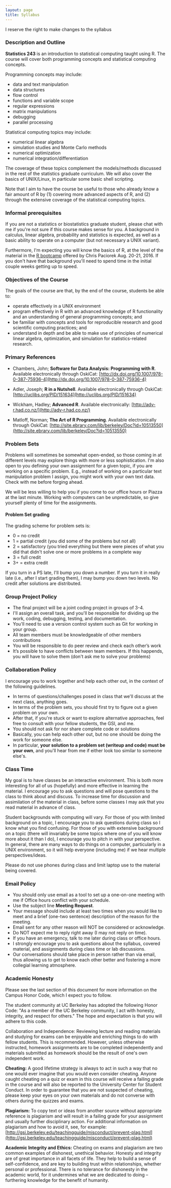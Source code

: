 ```yaml
---
layout: page
title: Syllabus
---
```


<p class="message">
  I reserve the right to make changes to the syllabus
</p>

### Description and Outline

__Statistics 243__ is an introduction to statistical computing taught using R. 
The course will cover both programming concepts and statistical computing 
concepts. 

Programming concepts may include:

- data and text manipulation
- data structures
- flow control
- functions and variable scope
- regular expressions
- matrix manipulations
- debugging
- parallel processing

Statistical computing topics may include:

- numerical linear algebra
- simulation studies and Monte Carlo methods
- numerical optimization
- numerical integration/differentiation

The coverage of these topics complement the models/methods discussed
in the rest of the statistics graduate curriculum. We will also cover the 
basics of UNIX/Linux, in particular some basic shell scripting.

Note that I aim to have the course be useful to those who already know a
fair amount of R by (1) covering more advanced aspects of R, and (2) through
the extensive coverage of the statistical computing topics.


### Informal prerequisites

If you are not a statistics or biostatistics graduate student, please chat 
with me if you're not sure if this course makes sense for you.
A background in calculus, linear algebra, probability and statistics is
expected, as well as a basic ability to operate on a computer (but not
necessary a UNIX variant).
 
Furthermore, I'm expecting you will know the basics of R, at the level
of the material in the [R bootcamp](https://github.com/berkeley-scf/r-bootcamp-2016) offered by Chris Paciorek Aug. 20-21, 2016. If you don't have that background 
you'll need to spend time in the initial couple weeks getting up to speed.


### Objectives of the Course

The goals of the course are that, by the end of the course, students be
able to:

- operate effectively in a UNIX environment
- program effectively in R with an advanced knowledge of R functionality and
 an understanding of general programming concepts; and
- be familiar with concepts and tools for reproducible research and good 
scientific computing practices; and
- understand in depth and be able to make use of principles of numerical linear
 algebra, optimization, and simulation for statistics-related research.


### Primary References

- Chambers, John; __Software for Data Analysis: Programming with R__. 
Available electronically through OskiCat: 
 [http://dx.doi.org/10.1007/978-0-387-75936-4](http://dx.doi.org/10.1007/978-0-387-75936-4)

- Adler, Joseph; __R in a Nutshell__. 
Available electronically through OskiCat:
[http://uclibs.org/PID/151634](http://uclibs.org/PID/151634)

- Wickham, Hadley; __Advanced R__.
Available electronically:
[http://adv-r.had.co.nz/](http://adv-r.had.co.nz/)

- Matloff, Norman; __The Art of R Programming__.
Available electronically through OskiCat: 
[http://site.ebrary.com/lib/berkeley/Doc?id=10513550](http://site.ebrary.com/lib/berkeley/Doc?id=10513550)


### Problem Sets

Problems will sometimes be somewhat open-ended, so those coming in at different
levels may explore things with more or less sophistication.
I'm also open to you defining your own assignment for a given topic, if
you are working on a specific problem.
E.g., instead of working on a particular text manipulation problem I assign,
you might work with your own text data. Check with me before forging ahead.

We will be less willing to help you if you come to our office hours or Piazza
at the last minute.
Working with computers can be unpredictable, so give yourself plenty of
time for the assignments.


#### Problem Set grading

The grading scheme for problem sets is:

- 0 = no credit
- 1 = partial credit (you did some of the problems but not all)
- 2 = satisfactory (you tried everything but there were pieces of what you
 did that didn't solve one or more problems in a complete way
- 3 = full credit
- 3+ = extra credit 

If you turn in a PS late, I'll bump you down a number.
If you turn it in really late (i.e., after I start grading them), I may bump
you down two levels.
No credit after solutions are distributed.


### Group Project Policy

- The final project will be a joint coding project in groups of 3-4.
- I'll assign an overall task, and you'll be responsible for dividing up
 the work, coding, debugging, testing, and documentation.
- You'll need to use a version control system such as Git for working in
 your group.
- All team members must be knowledgeable of other members contributions
- You will be responsible to do peer review and check each other’s work
- It’s possible to have conflicts between team members. If this happends,
you will have to solve them (don't ask me to solve your problems)


### Collaboration Policy

I encourage you to work together and help each other out, in the context
 of the following guidelines.

- In terms of questions/challenges posed in class that we'll discuss at the
 next class, anything goes.
- In terms of the problem sets, you should first try to figure out a given
 problem on your own.
- After that, if you're stuck or want to explore alternative approaches,
 feel free to consult with your fellow students, the GSI, and me.
- You should not ask for nor share complete code or solutions
- Basically, you can help each other out, but no one should be doing the
 work for someone else.
- In particular, __your solution to a problem set (writeup and code) must be your own__,
and you'll hear from me if either look too similar to someone else's.


### Class Time

My goal is to have classes be an interactive environment.
This is both more interesting for all of us (hopefully) and more effective
in learning the material.
I encourage you to ask questions and will pose questions to the class to
think about and discuss.
To increase time for discussion and assimilation of the material in class,
before some classes I may ask that you read material in advance of class.

Student backgrounds with computing will vary.
For those of you with limited background on a topic, I encourage you to
ask questions during class so I know what you find confusing.
For those of you with extensive background on a topic (there will invariably
be some topics where one of you will know more about it than I do), I encourage
you to pitch in with your perspective.
In general, there are many ways to do things on a computer, particularly
in a UNIX environment, so it will help everyone (including me) if we hear
multiple perspectives/ideas.

Please do not use phones during class and limit laptop use to the material
being covered.


### <a name="email-policy"></a>Email Policy

- You should only use email as a tool to set up a one-on-one meeting with me if Office hours conflict with your schedule.
- Use the subject line __Meeting Request__.
- Your message should include at least two times when you would like to meet and a brief (one-two sentence) description of the reason for the meeting.
- Email sent for any other reason will NOT be considered or acknowledge.
- Do NOT expect me to reply right away (I may not reply on time).
- If you have an emergency, talk to me later during class or office hours.
- I strongly encourage you to ask questions about the syllabus, covered material, and assignments during class time or lab discussions. 
- Our conversations should take place in person rather than via email, thus allowing us to get to know each other better and fostering a more collegial learning atmosphere.


### Academic Honesty

Please see the last section of this document for more information on the
 Campus Honor Code, which I expect you to follow.

The student community at UC Berkeley has adopted the following Honor Code:
 "As a member of the UC Berkeley community, I act with honesty, integrity,
 and respect for others." The hope and expectation is that you will adhere
 to this code.

Collaboration and Independence: Reviewing lecture and reading materials
 and studying for exams can be enjoyable and enriching things to do with
 fellow students. This is recommended.
 However, unless otherwise instructed, homework assignments are to be completed
 independently and materials submitted as homework should be the result
 of one's own independent work.

__Cheating:__ A good lifetime strategy is always to act in such a way that no
 one would ever imagine that you would even consider cheating.
 Anyone caught cheating on a quiz or exam in this course will receive a
 failing grade in the course and will also be reported to the University
 Center for Student Conduct.
 In order to guarantee that you are not suspected of cheating, please keep
 your eyes on your own materials and do not converse with others during
 the quizzes and exams.

 __Plagiarism:__ To copy text or ideas from another source without appropriate
 reference is plagiarism and will result in a failing grade for your assignment
 and usually further disciplinary action.
 For additional information on plagiarism and how to avoid it, see, for
 example: [http://gsi.berkeley.edu/teachingguide/misconduct/prevent-plag.html](http://gsi.berkeley.edu/teachingguide/misconduct/prevent-plag.html)

__Academic Integrity and Ethics:__ Cheating on exams and plagiarism are two
 common examples of dishonest, unethical behavior.
 Honesty and integrity are of great importance in all facets of life.
 They help to build a sense of self-confidence, and are key to building
 trust within relationships, whether personal or professional.
 There is no tolerance for dishonesty in the academic world, for it undermines
 what we are dedicated to doing – furthering knowledge for the benefit of
 humanity.
